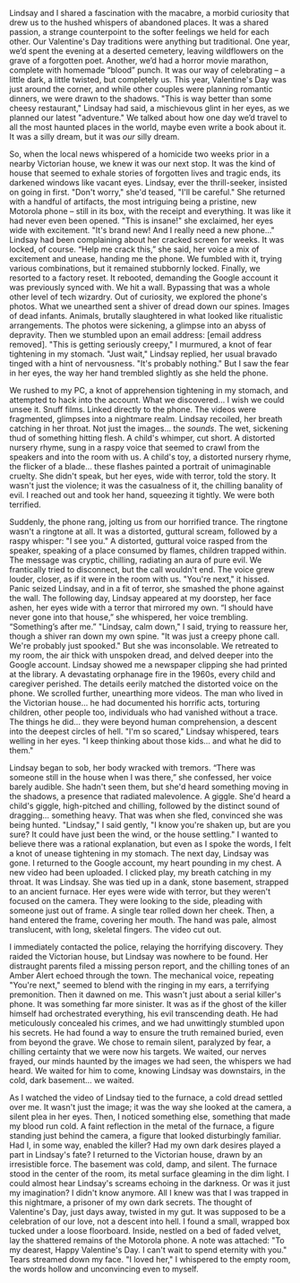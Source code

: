 Lindsay and I shared a fascination with the macabre, a morbid curiosity that drew us to the hushed whispers of abandoned places. It was a shared passion, a strange counterpoint to the softer feelings we held for each other. Our Valentine's Day traditions were anything but traditional. One year, we’d spent the evening at a deserted cemetery, leaving wildflowers on the grave of a forgotten poet. Another, we’d had a horror movie marathon, complete with homemade “blood” punch. It was our way of celebrating – a little dark, a little twisted, but completely us. This year, Valentine's Day was just around the corner, and while other couples were planning romantic dinners, we were drawn to the shadows. "This is way better than some cheesy restaurant," Lindsay had said, a mischievous glint in her eyes, as we planned our latest "adventure." We talked about how one day we’d travel to all the most haunted places in the world, maybe even write a book about it. It was a silly dream, but it was *our* silly dream.

So, when the local news whispered of a homicide two weeks prior in a nearby Victorian house, we knew it was our next stop. It was the kind of house that seemed to exhale stories of forgotten lives and tragic ends, its darkened windows like vacant eyes. Lindsay, ever the thrill-seeker, insisted on going in first. "Don't worry," she'd teased, "I'll be careful." She returned with a handful of artifacts, the most intriguing being a pristine, new Motorola phone – still in its box, with the receipt and everything. It was like it had never even been opened. "This is insane!" she exclaimed, her eyes wide with excitement. "It's brand new! And I really need a new phone..." Lindsay had been complaining about her cracked screen for weeks. It was locked, of course. “Help me crack this,” she said, her voice a mix of excitement and unease, handing me the phone. We fumbled with it, trying various combinations, but it remained stubbornly locked. Finally, we resorted to a factory reset. It rebooted, demanding the Google account it was previously synced with. We hit a wall. Bypassing that was a whole other level of tech wizardry. Out of curiosity, we explored the phone's photos. What we unearthed sent a shiver of dread down our spines. Images of dead infants. Animals, brutally slaughtered in what looked like ritualistic arrangements. The photos were sickening, a glimpse into an abyss of depravity. Then we stumbled upon an email address: \[email address removed\]. "This is getting seriously creepy," I murmured, a knot of fear tightening in my stomach. "Just wait," Lindsay replied, her usual bravado tinged with a hint of nervousness. "It's probably nothing." But I saw the fear in her eyes, the way her hand trembled slightly as she held the phone.

We rushed to my PC, a knot of apprehension tightening in my stomach, and attempted to hack into the account. What we discovered… I wish we could unsee it. Snuff films. Linked directly to the phone. The videos were fragmented, glimpses into a nightmare realm. Lindsay recoiled, her breath catching in her throat. Not just the images... the *sounds*. The wet, sickening thud of something hitting flesh. A child's whimper, cut short. A distorted nursery rhyme, sung in a raspy voice that seemed to crawl from the speakers and into the room with us. A child's toy, a distorted nursery rhyme, the flicker of a blade… these flashes painted a portrait of unimaginable cruelty. She didn't speak, but her eyes, wide with terror, told the story. It wasn't just the violence; it was the casualness of it, the chilling banality of evil. I reached out and took her hand, squeezing it tightly. We were both terrified.

Suddenly, the phone rang, jolting us from our horrified trance. The ringtone wasn't a ringtone at all. It was a distorted, guttural scream, followed by a raspy whisper: "I see you." A distorted, guttural voice rasped from the speaker, speaking of a place consumed by flames, children trapped within. The message was cryptic, chilling, radiating an aura of pure evil. We frantically tried to disconnect, but the call wouldn't end. The voice grew louder, closer, as if it were in the room with us. "You're next," it hissed. Panic seized Lindsay, and in a fit of terror, she smashed the phone against the wall. The following day, Lindsay appeared at my doorstep, her face ashen, her eyes wide with a terror that mirrored my own. “I should have never gone into that house,” she whispered, her voice trembling. “Something’s after me.” "Lindsay, calm down," I said, trying to reassure her, though a shiver ran down my own spine. "It was just a creepy phone call. We're probably just spooked." But she was inconsolable. We retreated to my room, the air thick with unspoken dread, and delved deeper into the Google account. Lindsay showed me a newspaper clipping she had printed at the library. A devastating orphanage fire in the 1960s, every child and caregiver perished. The details eerily matched the distorted voice on the phone. We scrolled further, unearthing more videos. The man who lived in the Victorian house… he had documented his horrific acts, torturing children, other people too, individuals who had vanished without a trace. The things he did… they were beyond human comprehension, a descent into the deepest circles of hell. "I'm so scared," Lindsay whispered, tears welling in her eyes. "I keep thinking about those kids... and what he did to them."

Lindsay began to sob, her body wracked with tremors. “There was someone still in the house when I was there,” she confessed, her voice barely audible. She hadn't seen them, but she'd heard something moving in the shadows, a presence that radiated malevolence. A giggle. She'd heard a child's giggle, high-pitched and chilling, followed by the distinct sound of dragging… something heavy. That was when she fled, convinced she was being hunted. "Lindsay," I said gently, "I know you're shaken up, but are you sure? It could have just been the wind, or the house settling." I wanted to believe there was a rational explanation, but even as I spoke the words, I felt a knot of unease tightening in my stomach. The next day, Lindsay was gone. I returned to the Google account, my heart pounding in my chest. A new video had been uploaded. I clicked play, my breath catching in my throat. It was Lindsay. She was tied up in a dank, stone basement, strapped to an ancient furnace. Her eyes were wide with terror, but they weren't focused on the camera. They were looking to the side, pleading with someone just out of frame. A single tear rolled down her cheek. Then, a hand entered the frame, covering her mouth. The hand was pale, almost translucent, with long, skeletal fingers. The video cut out.

I immediately contacted the police, relaying the horrifying discovery. They raided the Victorian house, but Lindsay was nowhere to be found. Her distraught parents filed a missing person report, and the chilling tones of an Amber Alert echoed through the town. The mechanical voice, repeating "You're next," seemed to blend with the ringing in my ears, a terrifying premonition. Then it dawned on me. This wasn't just about a serial killer's phone. It was something far more sinister. It was as if the ghost of the killer himself had orchestrated everything, his evil transcending death. He had meticulously concealed his crimes, and we had unwittingly stumbled upon his secrets. He had found a way to ensure the truth remained buried, even from beyond the grave. We chose to remain silent, paralyzed by fear, a chilling certainty that we were now his targets. We waited, our nerves frayed, our minds haunted by the images we had seen, the whispers we had heard. We waited for him to come, knowing Lindsay was downstairs, in the cold, dark basement… we waited.

As I watched the video of Lindsay tied to the furnace, a cold dread settled over me. It wasn't just the image; it was the way she looked at the camera, a silent plea in her eyes. Then, I noticed something else, something that made my blood run cold. A faint reflection in the metal of the furnace, a figure standing just behind the camera, a figure that looked disturbingly familiar. Had I, in some way, enabled the killer? Had my own dark desires played a part in Lindsay's fate? I returned to the Victorian house, drawn by an irresistible force. The basement was cold, damp, and silent. The furnace stood in the center of the room, its metal surface gleaming in the dim light. I could almost hear Lindsay's screams echoing in the darkness. Or was it just my imagination? I didn't know anymore. All I knew was that I was trapped in this nightmare, a prisoner of my own dark secrets. The thought of Valentine's Day, just days away, twisted in my gut. It was supposed to be a celebration of our love, not a descent into hell. I found a small, wrapped box tucked under a loose floorboard. Inside, nestled on a bed of faded velvet, lay the shattered remains of the Motorola phone. A note was attached: "To my dearest, Happy Valentine's Day. I can't wait to spend eternity with you." Tears streamed down my face. "I loved her," I whispered to the empty room, the words hollow and unconvincing even to myself.